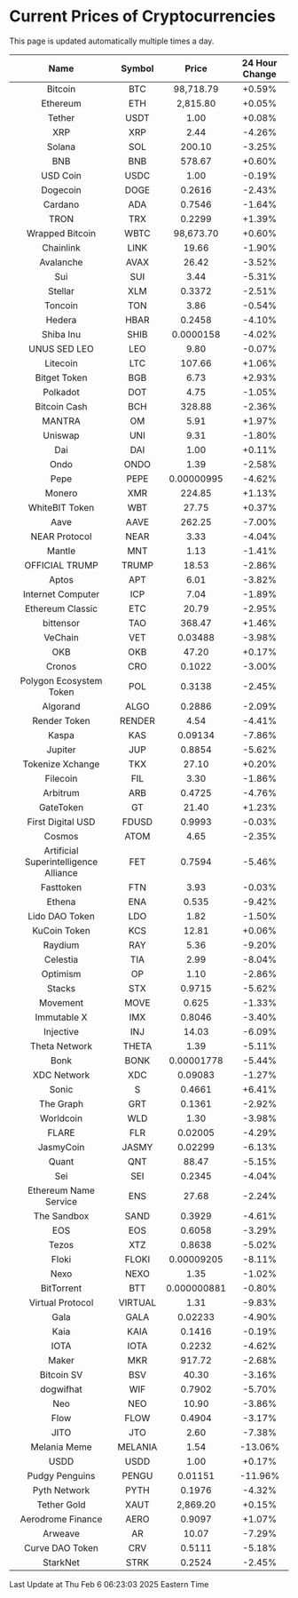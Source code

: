 # Current Prices of Cryptocurrencies
This page is updated automatically multiple times a day.

| Name | Symbol | Price | 24 Hour Change |
| :---: |:---:| :---: | :---: |
| Bitcoin | BTC | 98,718.79 | +0.59% |
| Ethereum | ETH | 2,815.80 | +0.05% |
| Tether | USDT | 1.00 | +0.08% |
| XRP | XRP | 2.44 | -4.26% |
| Solana | SOL | 200.10 | -3.25% |
| BNB | BNB | 578.67 | +0.60% |
| USD Coin | USDC | 1.00 | -0.19% |
| Dogecoin | DOGE | 0.2616 | -2.43% |
| Cardano | ADA | 0.7546 | -1.64% |
| TRON | TRX | 0.2299 | +1.39% |
| Wrapped Bitcoin | WBTC | 98,673.70 | +0.60% |
| Chainlink | LINK | 19.66 | -1.90% |
| Avalanche | AVAX | 26.42 | -3.52% |
| Sui | SUI | 3.44 | -5.31% |
| Stellar | XLM | 0.3372 | -2.51% |
| Toncoin | TON | 3.86 | -0.54% |
| Hedera | HBAR | 0.2458 | -4.10% |
| Shiba Inu | SHIB | 0.0000158 | -4.02% |
| UNUS SED LEO | LEO | 9.80 | -0.07% |
| Litecoin | LTC | 107.66 | +1.06% |
| Bitget Token | BGB | 6.73 | +2.93% |
| Polkadot | DOT | 4.75 | -1.05% |
| Bitcoin Cash | BCH | 328.88 | -2.36% |
| MANTRA | OM | 5.91 | +1.97% |
| Uniswap | UNI | 9.31 | -1.80% |
| Dai | DAI | 1.00 | +0.11% |
| Ondo | ONDO | 1.39 | -2.58% |
| Pepe | PEPE | 0.00000995 | -4.62% |
| Monero | XMR | 224.85 | +1.13% |
| WhiteBIT Token | WBT | 27.75 | +0.37% |
| Aave | AAVE | 262.25 | -7.00% |
| NEAR Protocol | NEAR | 3.33 | -4.04% |
| Mantle | MNT | 1.13 | -1.41% |
| OFFICIAL TRUMP | TRUMP | 18.53 | -2.86% |
| Aptos | APT | 6.01 | -3.82% |
| Internet Computer | ICP | 7.04 | -1.89% |
| Ethereum Classic | ETC | 20.79 | -2.95% |
| bittensor | TAO | 368.47 | +1.46% |
| VeChain | VET | 0.03488 | -3.98% |
| OKB | OKB | 47.20 | +0.17% |
| Cronos | CRO | 0.1022 | -3.00% |
| Polygon Ecosystem Token | POL | 0.3138 | -2.45% |
| Algorand | ALGO | 0.2886 | -2.09% |
| Render Token | RENDER | 4.54 | -4.41% |
| Kaspa | KAS | 0.09134 | -7.86% |
| Jupiter | JUP | 0.8854 | -5.62% |
| Tokenize Xchange | TKX | 27.10 | +0.20% |
| Filecoin | FIL | 3.30 | -1.86% |
| Arbitrum | ARB | 0.4725 | -4.76% |
| GateToken | GT | 21.40 | +1.23% |
| First Digital USD | FDUSD | 0.9993 | -0.03% |
| Cosmos | ATOM | 4.65 | -2.35% |
| Artificial Superintelligence Alliance | FET | 0.7594 | -5.46% |
| Fasttoken | FTN | 3.93 | -0.03% |
| Ethena | ENA | 0.535 | -9.42% |
| Lido DAO Token | LDO | 1.82 | -1.50% |
| KuCoin Token | KCS | 12.81 | +0.06% |
| Raydium | RAY | 5.36 | -9.20% |
| Celestia | TIA | 2.99 | -8.04% |
| Optimism | OP | 1.10 | -2.86% |
| Stacks | STX | 0.9715 | -5.62% |
| Movement | MOVE | 0.625 | -1.33% |
| Immutable X | IMX | 0.8046 | -3.40% |
| Injective | INJ | 14.03 | -6.09% |
| Theta Network | THETA | 1.39 | -5.11% |
| Bonk | BONK | 0.00001778 | -5.44% |
| XDC Network | XDC | 0.09083 | -1.27% |
| Sonic | S | 0.4661 | +6.41% |
| The Graph | GRT | 0.1361 | -2.92% |
| Worldcoin | WLD | 1.30 | -3.98% |
| FLARE | FLR | 0.02005 | -4.29% |
| JasmyCoin | JASMY | 0.02299 | -6.13% |
| Quant | QNT | 88.47 | -5.15% |
| Sei | SEI | 0.2345 | -4.04% |
| Ethereum Name Service | ENS | 27.68 | -2.24% |
| The Sandbox | SAND | 0.3929 | -4.61% |
| EOS | EOS | 0.6058 | -3.29% |
| Tezos | XTZ | 0.8638 | -5.02% |
| Floki | FLOKI | 0.00009205 | -8.11% |
| Nexo | NEXO | 1.35 | -1.02% |
| BitTorrent | BTT | 0.000000881 | -0.80% |
| Virtual Protocol | VIRTUAL | 1.31 | -9.83% |
| Gala | GALA | 0.02233 | -4.90% |
| Kaia | KAIA | 0.1416 | -0.19% |
| IOTA | IOTA | 0.2232 | -4.62% |
| Maker | MKR | 917.72 | -2.68% |
| Bitcoin SV | BSV | 40.30 | -3.16% |
| dogwifhat | WIF | 0.7902 | -5.70% |
| Neo | NEO | 10.90 | -3.86% |
| Flow | FLOW | 0.4904 | -3.17% |
| JITO | JTO | 2.60 | -7.38% |
| Melania Meme | MELANIA | 1.54 | -13.06% |
| USDD | USDD | 1.00 | +0.17% |
| Pudgy Penguins | PENGU | 0.01151 | -11.96% |
| Pyth Network | PYTH | 0.1976 | -4.32% |
| Tether Gold | XAUT | 2,869.20 | +0.15% |
| Aerodrome Finance | AERO | 0.9097 | +1.07% |
| Arweave | AR | 10.07 | -7.29% |
| Curve DAO Token | CRV | 0.5111 | -5.18% |
| StarkNet | STRK | 0.2524 | -2.45% |

Last Update at Thu Feb  6 06:23:03 2025 Eastern Time